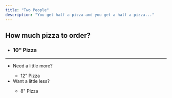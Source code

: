 ```yaml
---
title: "Two People"
description: "You get half a pizza and you get a half a pizza..."
---
```

<h2>How much pizza to order?</h2>
<ul>
  <li><h3>10" Pizza</h3></li>
</ul>
<hr>
<div class="tdbc-section">
<ul class="tdbc-column-container">
  <li class="tdbc-card tdbc-card--outlined">
    <div class="tdbc-card__content">
      <span class="tdbc-card__title">
        Need a little more?
      </span>
      <ul>
      	<li>12" Pizza</li>
      </ul>
    </div>
  </li>
  <li class="tdbc-card tdbc-card--outlined">
    <div class="tdbc-card__content">
      <span class="tdbc-card__title">
        Want a little less?
      </span>
      <ul>
        <li>8" Pizza</li>
      </ul>
    </div>
  </li>
</ul>
</div>